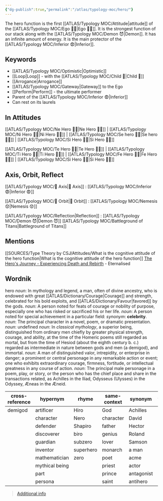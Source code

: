 ```yaml
---
{"dg-publish":true,"permalink":"/atlas/typology-moc/hero/"}
---
```



The hero function is the first [[ATLAS/Typology MOC/Attitude\|attitude]] of the [[ATLAS/Typology MOC/Ego 🙋‍♂️\|Ego 🙋‍♂️]]. 
It is the strongest function of our stack along with the [[ATLAS/Typology MOC/Demon 😈\|Demon]]. 
It has an infinite amount of energy. 
It is the main protector of the [[ATLAS/Typology MOC/Inferior 😨\|Inferior]]. 

## Keywords
- [[ATLAS/Typology MOC/Optimistic\|Optimistic]]
- [[Loop\|Loop]] - with the [[ATLAS/Typology MOC/Child 👼\|Child 👼]]
- [[Arrogance\|Arrogance]]
- [[ATLAS/Typology MOC/Gateway\|Gateway]] to the Ego
- [[Perform\|Perform]] - the ultimate performer
- Parent of the [[ATLAS/Typology MOC/Inferior 😨\|Inferior]] 
- Can rest on its laurels 

## In Attitudes

[[ATLAS/Typology MOC/Ne Hero 🦸‍♂️\|Ne Hero 🦸‍♂️]] | [[ATLAS/Typology MOC/Ni Hero 🦸‍♂️\|Ni Hero 🦸‍♂️]] | [[ATLAS/Typology MOC/Se hero 🦸‍♂️\|Se hero 🦸‍♂️]] | [[ATLAS/Typology MOC/Si Hero 🦸‍♂️\|Si Hero 🦸‍♂️]]

[[ATLAS/Typology MOC/Te Hero 🦸‍♂️\|Te Hero 🦸‍♂️]] | [[ATLAS/Typology MOC/Ti Hero 🦸‍♂️\|Ti Hero 🦸‍♂️]] | [[ATLAS/Typology MOC/Fe Hero 🦸‍♂️\|Fe Hero 🦸‍♂️]] | [[ATLAS/Typology MOC/Si Hero 🦸‍♂️\|Si Hero 🦸‍♂️]]

## Axis, Orbit, Reflect

[[ATLAS/Typology MOC/🧲 Axis\|🧲 Axis]] : [[ATLAS/Typology MOC/Inferior 😨\|Inferior 😨]]

[[ATLAS/Typology MOC/🔄 Orbit\|🔄 Orbit]] : [[ATLAS/Typology MOC/Nemesis 😟\|Nemesis 😟]]

[[ATLAS/Typology MOC/Reflection\|Reflection]] : [[ATLAS/Typology MOC/Demon 😈\|Demon 😈]]
[[ATLAS/Typology MOC/Battleground of Titans\|Battleground of Titans]]

## Mentions 
[[SOURCES/Type Theory by CSJ/Attitudes/What is the cognitive attitude of the hero function\|What is the cognitive attitude of the hero function]]
[The Hero's Journey - Experiencing Death and Rebirth](https://www.youtube.com/watch?v=tssOG2rS1AA) - Eternalised

## Wordnik
hero
*noun*: In mythology and legend, a man, often of divine ancestry, who is endowed with great [[ATLAS/Dictionary/Courage\|Courage]] and strength, celebrated for his bold exploits, and [[ATLAS/Dictionary/Favour\|favored]] by the gods.
*noun*: A person noted for feats of courage or nobility of purpose, especially one who has risked or sacrificed his or her life.
*noun*: A person noted for special achievement in a particular field: <i>synonym</i>: <strong> celebrity</strong>.
*noun*: The principal character in a novel, poem, or dramatic presentation.
*noun*: undefined
*noun*: In <em>classical mythology</em>, a superior being, distinguished from ordinary men chiefly by greater physical strength, courage, and ability, at the time of the Homeric poems still regarded as mortal, but from the time of Hesiod (about the eighth century <sc>b. c.</sc>) regarded as intermediate in nature between gods and men (a demigod), and immortal.
*noun*: A man of distinguished valor, intrepidity, or enterprise in danger; a prominent or central personage in any remarkable action or event; one who exhibits extraordinary courage, firmness, fortitude, or intellectual greatness in any course of action.
*noun*: The principal male personage in a poem, play, or story, or the person who has the chief place and share in the transactions related, as Achilles in the Iliad, Odysseus (Ulysses) in the Odyssey, Æneas in the Æneid.

| cross-reference |hypernym |rhyme |same-context |synonym |variant |
| --- | --- | --- | --- | --- | --- |
| demigod | artificer | Hiro | God | Achilles | heroes |
|  | character | Nero | character | David |  |
|  | defender | Shapiro | father | Hector |  |
|  | discoverer | biro | genius | Roland |  |
|  | guardian | subzero | lover | Samson |  |
|  | inventor | superhero | monarch | a man |  |
|  | mathematician | zero | poet | acme |  |
|  | mythical being |  | priest | actor |  |
|  | part |  | prince | antagonist |  |
|  | persona |  | saint | antihero |  |

> [Additional info](https://www.wordnik.com/words/hero)


